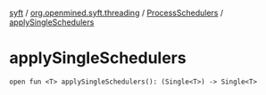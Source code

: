 [syft](../../index.md) / [org.openmined.syft.threading](../index.md) / [ProcessSchedulers](index.md) / [applySingleSchedulers](./apply-single-schedulers.md)

# applySingleSchedulers

`open fun <T> applySingleSchedulers(): (Single<T>) -> Single<T>`